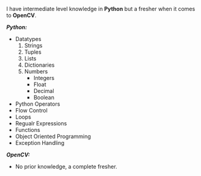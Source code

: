 I have intermediate level knowledge in **Python** but a fresher when it comes to **OpenCV**.

***Python:***
- Datatypes
  1. Strings
  2. Tuples
  3. Lists 
  4. Dictionaries 
  5. Numbers
      - Integers
      - Float
      - Decimal
      - Boolean
- Python Operators
- Flow Control
- Loops
- Regualr Expressions
- Functions
- Object Oriented Programming
- Exception Handling

***OpenCV:***
- No prior knowledge, a complete fresher.
